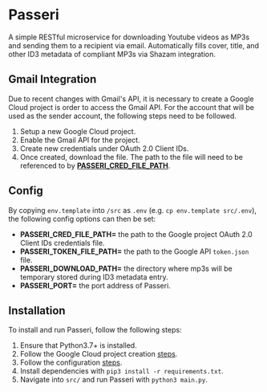 # Passeri
A simple RESTful microservice for downloading Youtube videos as MP3s and
sending them to a recipient via email. Automatically fills cover, title,
and other ID3 metadata of compliant MP3s via Shazam integration.

## Gmail Integration
Due to recent changes with Gmail's API, it is necessary to create a Google
Cloud project is order to access the Gmail API. For the account that will be
used as the sender account, the following steps need to be followed.
1. Setup a new Google Cloud project.
2. Enable the Gmail API for the project.
3. Create new credentials under OAuth 2.0 Client IDs.
4. Once created, download the file. The path to the file will need to be
   referenced to by [**PASSERI_CRED_FILE_PATH**](#config).

## Config
By copying `env.template` into `/src` as `.env` (e.g. `cp env.template src/.env`),
the following config options can then be set:
- **PASSERI_CRED_FILE_PATH=** the path to the Google project OAuth 2.0 Client IDs credentials
    file.
- **PASSERI_TOKEN_FILE_PATH=** the path to the Google API `token.json` file.
- **PASSERI_DOWNLOAD_PATH=** the directory where mp3s will be temporary stored during ID3 metadata
    entry.
- **PASSERI_PORT=** the port address of Passeri.

## Installation
To install and run Passeri, follow the following steps:
1. Ensure that Python3.7+ is installed.
2. Follow the Google Cloud project creation [steps](#gmail-integration).
3. Follow the configuration [steps](#config).
4. Install dependencies with `pip3 install -r requirements.txt`.
5. Navigate into `src/` and run Passeri with `python3 main.py`.